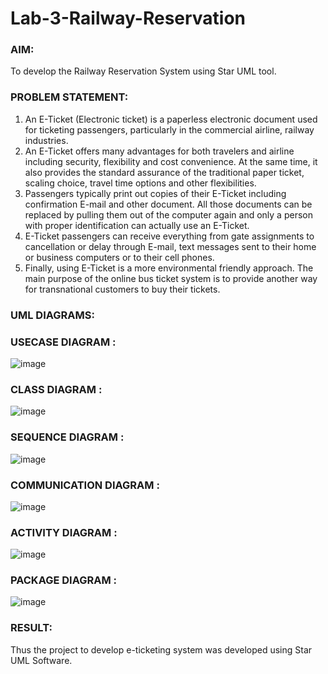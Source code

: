 # Lab-3-Railway-Reservation

### AIM:
To develop the Railway Reservation System using Star UML tool.
### PROBLEM STATEMENT:
1. An E-Ticket (Electronic ticket) is a paperless electronic document used for ticketing
passengers, particularly in the commercial airline, railway industries.
2. An E-Ticket offers many advantages for both travelers and airline including security,
flexibility and cost convenience. At the same time, it also provides the standard assurance of
the traditional paper ticket, scaling choice, travel time options and other flexibilities.
3. Passengers typically print out copies of their E-Ticket including confirmation E-mail
and other document. All those documents can be replaced by pulling them out of the computer
again and only a person with proper identification can actually use an E-Ticket.
4. E-Ticket passengers can receive everything from gate assignments to cancellation or
delay through E-mail, text messages sent to their home or business computers or to their cell
phones.
5. Finally, using E-Ticket is a more environmental friendly approach. The main purpose
of the online bus ticket system is to provide another way for transnational customers to buy
their tickets.
### UML DIAGRAMS:
### USECASE DIAGRAM :
![image](https://github.com/Madhumitha248/Lab-3-Railway-Reservation/assets/144870412/05793340-1881-4fb0-bac2-a54c28a22931)
### CLASS DIAGRAM :

![image](https://github.com/Madhumitha248/Lab-3-Railway-Reservation/assets/144870412/dd4cda6c-c136-4854-ac2b-a6a726b864d6)
### SEQUENCE DIAGRAM :
![image](https://github.com/Madhumitha248/Lab-3-Railway-Reservation/assets/144870412/5ef6e5f6-f803-46f8-b6c4-1a7ab8feed4c)
### COMMUNICATION DIAGRAM :
![image](https://github.com/Madhumitha248/Lab-3-Railway-Reservation/assets/144870412/78a8cf3d-8356-4202-a305-f5325f1afaae)
### ACTIVITY DIAGRAM :
![image](https://github.com/Madhumitha248/Lab-3-Railway-Reservation/assets/144870412/a69036de-4f9e-4822-abcd-8efd5d47fe2b)
### PACKAGE DIAGRAM :
![image](https://github.com/Madhumitha248/Lab-3-Railway-Reservation/assets/144870412/d8909d3e-204e-4da8-a36e-52a898bc06d3)


### RESULT:
Thus the project to develop e-ticketing system was developed using Star UML Software.
